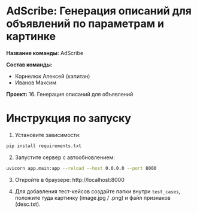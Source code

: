 # AdScribe: Генерация описаний для объявлений по параметрам и картинке

**Название команды:** AdScribe

**Состав команды:**
- Корнелюк Алексей (капитан)
- Иванов Максим

**Проект:** 16. Генерация описаний для объявлений


# Инструкция по запуску

1. Установите зависимости:

```bash
pip install requirements.txt
```

2. Запустите сервер с автообновлением:

```bash
uvicorn app.main:app --reload --host 0.0.0.0 --port 8000
```

3. Откройте в браузере: http://localhost:8000


4. Для добавления тест-кейсов создайте папки внутри `test_cases`, положите туда картинку (image.jpg / .png) и файл признаков (desc.txt).
